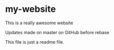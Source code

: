 # my-website

This is a really awesome website

Updates made on master on GitHub before rebase

This file is just a readme file.
